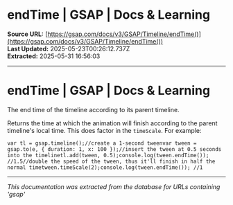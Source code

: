 # endTime | GSAP | Docs & Learning

**Source URL:** [https://gsap.com/docs/v3/GSAP/Timeline/endTime()](https://gsap.com/docs/v3/GSAP/Timeline/endTime())  
**Last Updated:** 2025-05-23T00:26:12.737Z  
**Extracted:** 2025-05-31 16:56:03

---

# endTime | GSAP | Docs & Learning

The end time of the timeline according to its parent timeline.

Returns the time at which the animation will finish according to the parent timeline's local time. This does factor in the `timeScale`. For example:

```
var tl = gsap.timeline();//create a 1-second tweenvar tween = gsap.to(e, { duration: 1, x: 100 });//insert the tween at 0.5 seconds into the timelinetl.add(tween, 0.5);console.log(tween.endTime()); //1.5//double the speed of the tween, thus it'll finish in half the normal timetween.timeScale(2);console.log(tween.endTime()); //1
```

---

*This documentation was extracted from the database for URLs containing 'gsap'*

